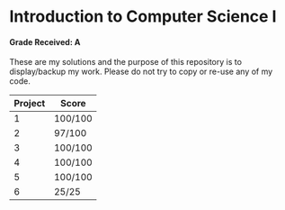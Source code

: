 # Introduction to Computer Science I
#### Grade Received: A

These are my solutions and the purpose of this repository is to display/backup my work. Please do not try to copy or re-use any of my code.

| Project | Score |
| ------- | ----- |
| 1 | 100/100  |
| 2 | 97/100  |
| 3 | 100/100  |
| 4 | 100/100  |
| 5 | 100/100  |
| 6 | 25/25  |
